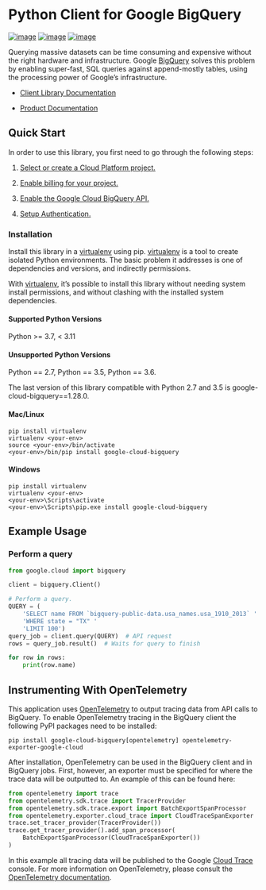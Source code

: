 # Python Client for Google BigQuery

[![image](https://img.shields.io/badge/support-GA-gold.svg)](https://github.com/googleapis/google-cloud-python/blob/main/README.rst#general-availability) [![image](https://img.shields.io/pypi/v/google-cloud-bigquery.svg)](https://pypi.org/project/google-cloud-bigquery/) [![image](https://img.shields.io/pypi/pyversions/google-cloud-bigquery.svg)](https://pypi.org/project/google-cloud-bigquery/)

Querying massive datasets can be time consuming and expensive without the
right hardware and infrastructure. Google [BigQuery](https://cloud.google.com/bigquery/what-is-bigquery) solves this problem by
enabling super-fast, SQL queries against append-mostly tables, using the
processing power of Google’s infrastructure.


* [Client Library Documentation](https://googleapis.dev/python/bigquery/latest)


* [Product Documentation](https://cloud.google.com/bigquery/docs/reference/v2/)

## Quick Start

In order to use this library, you first need to go through the following steps:


1. [Select or create a Cloud Platform project.](https://console.cloud.google.com/project)


2. [Enable billing for your project.](https://cloud.google.com/billing/docs/how-to/modify-project#enable_billing_for_a_project)


3. [Enable the Google Cloud BigQuery API.](https://cloud.google.com/bigquery)


4. [Setup Authentication.](https://googleapis.dev/python/google-api-core/latest/auth.html)

### Installation

Install this library in a [virtualenv](https://virtualenv.pypa.io/en/latest/) using pip. [virtualenv](https://virtualenv.pypa.io/en/latest/) is a tool to
create isolated Python environments. The basic problem it addresses is one of
dependencies and versions, and indirectly permissions.

With [virtualenv](https://virtualenv.pypa.io/en/latest/), it’s possible to install this library without needing system
install permissions, and without clashing with the installed system
dependencies.

#### Supported Python Versions

Python >= 3.7, < 3.11

#### Unsupported Python Versions

Python == 2.7, Python == 3.5, Python == 3.6.

The last version of this library compatible with Python 2.7 and 3.5 is
google-cloud-bigquery==1.28.0.

#### Mac/Linux

```console
pip install virtualenv
virtualenv <your-env>
source <your-env>/bin/activate
<your-env>/bin/pip install google-cloud-bigquery
```

#### Windows

```console
pip install virtualenv
virtualenv <your-env>
<your-env>\Scripts\activate
<your-env>\Scripts\pip.exe install google-cloud-bigquery
```

## Example Usage

### Perform a query

```python
from google.cloud import bigquery

client = bigquery.Client()

# Perform a query.
QUERY = (
    'SELECT name FROM `bigquery-public-data.usa_names.usa_1910_2013` '
    'WHERE state = "TX" '
    'LIMIT 100')
query_job = client.query(QUERY)  # API request
rows = query_job.result()  # Waits for query to finish

for row in rows:
    print(row.name)
```

## Instrumenting With OpenTelemetry

This application uses [OpenTelemetry](https://opentelemetry.io) to output tracing data from
API calls to BigQuery. To enable OpenTelemetry tracing in
the BigQuery client the following PyPI packages need to be installed:

```console
pip install google-cloud-bigquery[opentelemetry] opentelemetry-exporter-google-cloud
```

After installation, OpenTelemetry can be used in the BigQuery
client and in BigQuery jobs. First, however, an exporter must be
specified for where the trace data will be outputted to. An
example of this can be found here:

```python
from opentelemetry import trace
from opentelemetry.sdk.trace import TracerProvider
from opentelemetry.sdk.trace.export import BatchExportSpanProcessor
from opentelemetry.exporter.cloud_trace import CloudTraceSpanExporter
trace.set_tracer_provider(TracerProvider())
trace.get_tracer_provider().add_span_processor(
    BatchExportSpanProcessor(CloudTraceSpanExporter())
)
```

In this example all tracing data will be published to the Google
[Cloud Trace](https://cloud.google.com/trace) console. For more information on OpenTelemetry, please consult the [OpenTelemetry documentation](https://opentelemetry-python.readthedocs.io).
